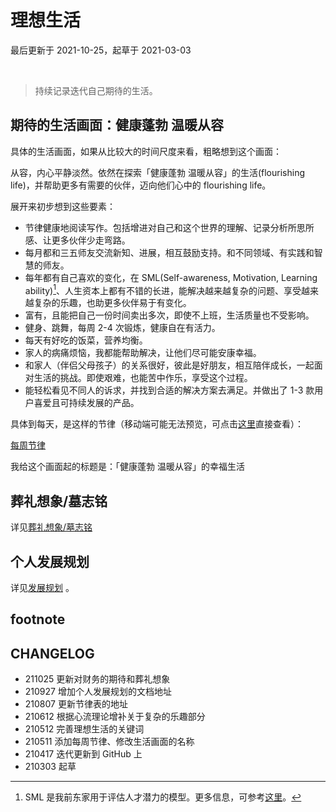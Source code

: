 # 理想生活
最后更新于 2021-10-25，起草于 2021-03-03

<br> 

> 持续记录迭代自己期待的生活。

## 期待的生活画面：健康蓬勃 温暖从容

具体的生活画面，如果从比较大的时间尺度来看，粗略想到这个画面：

从容，内心平静淡然。依然在探索「健康蓬勃 温暖从容」的生活(flourishing life)，并帮助更多有需要的伙伴，迈向他们心中的 flourishing life。

展开来初步想到这些要素：
* 节律健康地阅读写作。包括增进对自己和这个世界的理解、记录分析所思所感、让更多伙伴少走弯路。
* 每月都和三五师友交流新知、进展，相互鼓励支持。和不同领域、有实践和智慧的师友。
* 每年都有自己喜欢的变化，在 SML(Self-awareness, Motivation, Learning ability)[^1]、人生资本上都有不错的长进，能解决越来越复杂的问题、享受越来越复杂的乐趣，也助更多伙伴易于有变化。
* 富有，且能把自己一份时间卖出多次，即使不上班，生活质量也不受影响。
* 健身、跳舞，每周 2-4 次锻炼，健康自在有活力。
* 每天有好吃的饭菜，营养均衡。
* 家人的病痛烦恼，我都能帮助解决，让他们尽可能安康幸福。
* 和家人（伴侣父母孩子）的关系很好，彼此是好朋友，相互陪伴成长，一起面对生活的挑战。即使艰难，也能苦中作乐，享受这个过程。
* 能轻松看见不同人的诉求，并找到合适的解决方案去满足。并做出了 1-3 款用户喜爱且可持续发展的产品。

具体到每天，是这样的节律（移动端可能无法预览，可点击[这里](https://mzm628l8fj.feishu.cn/sheets/shtcnHFWWrxtucnzTHXFmNlW9hd)直接查看）：

[每周节律](https://mzm628l8fj.feishu.cn/sheets/shtcnHFWWrxtucnzTHXFmNlW9hd ':include :type=iframe width=100% height=700px')



我给这个画面起的标题是：「健康蓬勃 温暖从容」的幸福生活

## 葬礼想象/墓志铭

详见[葬礼想象/墓志铭](about/?id=epitaph)

## 个人发展规划

详见[发展规划](about/plan_lifedev.md) 。

## footnote

[^1]: SML 是我前东家用于评估人才潜力的模型。更多信息，可参考[这里](selfedu/review2021Q1?id=sml)。

## CHANGELOG

- 211025 更新对财务的期待和葬礼想象
- 210927 增加个人发展规划的文档地址
- 210807 更新节律表的地址
- 210612 根据心流理论增补关于复杂的乐趣部分
- 210512 完善理想生活的关键词
- 210511 添加每周节律、修改生活画面的名称
- 210417 迭代更新到 GitHub 上
- 210303 起草
